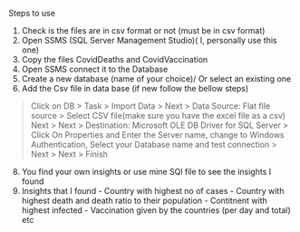 Steps to use 

1. Check is the files are in csv format or not (must be in csv format)
2. Open SSMS (SQL Server Management Studio)( I, personally use this one)
3. Copy the files CovidDeaths and CovidVaccination
4. Open SSMS connect it to the Database
5. Create a new database (name of your choice)/ Or select an existing one
6. Add the Csv file in data base (if new follow the bellow steps)
> Click on DB > Task > Import Data > Next > Data Source: Flat file source > Select CSV file(make sure you have the excel file as a csv)
> Next > Next > Destination: Microsoft OLE DB Driver for SQL Server > Click On Properties and Enter the Server name, change
to Windows Authentication, Select your Database name and test connection > Next > Next > Finish
8. You find your own insights or use mine SQl file to see the insights I found
9. Insights that I found - Country with highest no of cases
                         - Country with highest death and death ratio to their population
                         - Contitnent with highest infected
                         - Vaccination given by the countries (per day and total) etc 
